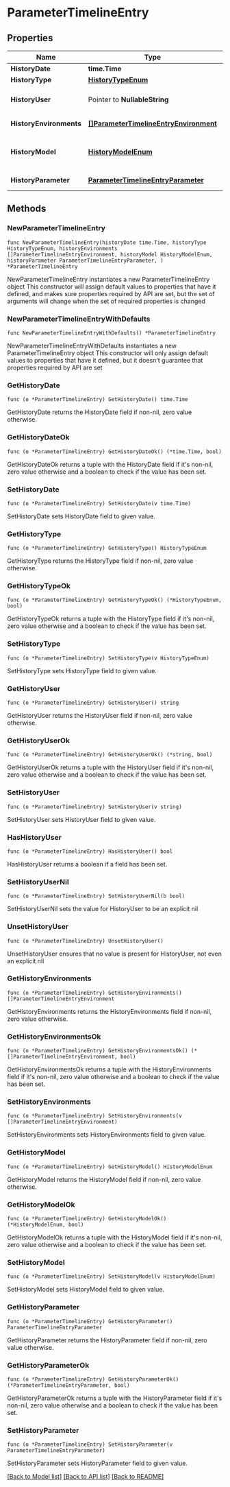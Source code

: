 # ParameterTimelineEntry

## Properties

Name | Type | Description | Notes
------------ | ------------- | ------------- | -------------
**HistoryDate** | **time.Time** |  | 
**HistoryType** | [**HistoryTypeEnum**](HistoryTypeEnum.md) |  | [readonly] 
**HistoryUser** | Pointer to **NullableString** | The unique identifier of a user. | [optional] 
**HistoryEnvironments** | [**[]ParameterTimelineEntryEnvironment**](ParameterTimelineEntryEnvironment.md) | The affected environment(s). | [readonly] 
**HistoryModel** | [**HistoryModelEnum**](HistoryModelEnum.md) | The component of the parameter that changed. | [readonly] 
**HistoryParameter** | [**ParameterTimelineEntryParameter**](ParameterTimelineEntryParameter.md) | The affected parameter. | [readonly] 

## Methods

### NewParameterTimelineEntry

`func NewParameterTimelineEntry(historyDate time.Time, historyType HistoryTypeEnum, historyEnvironments []ParameterTimelineEntryEnvironment, historyModel HistoryModelEnum, historyParameter ParameterTimelineEntryParameter, ) *ParameterTimelineEntry`

NewParameterTimelineEntry instantiates a new ParameterTimelineEntry object
This constructor will assign default values to properties that have it defined,
and makes sure properties required by API are set, but the set of arguments
will change when the set of required properties is changed

### NewParameterTimelineEntryWithDefaults

`func NewParameterTimelineEntryWithDefaults() *ParameterTimelineEntry`

NewParameterTimelineEntryWithDefaults instantiates a new ParameterTimelineEntry object
This constructor will only assign default values to properties that have it defined,
but it doesn't guarantee that properties required by API are set

### GetHistoryDate

`func (o *ParameterTimelineEntry) GetHistoryDate() time.Time`

GetHistoryDate returns the HistoryDate field if non-nil, zero value otherwise.

### GetHistoryDateOk

`func (o *ParameterTimelineEntry) GetHistoryDateOk() (*time.Time, bool)`

GetHistoryDateOk returns a tuple with the HistoryDate field if it's non-nil, zero value otherwise
and a boolean to check if the value has been set.

### SetHistoryDate

`func (o *ParameterTimelineEntry) SetHistoryDate(v time.Time)`

SetHistoryDate sets HistoryDate field to given value.


### GetHistoryType

`func (o *ParameterTimelineEntry) GetHistoryType() HistoryTypeEnum`

GetHistoryType returns the HistoryType field if non-nil, zero value otherwise.

### GetHistoryTypeOk

`func (o *ParameterTimelineEntry) GetHistoryTypeOk() (*HistoryTypeEnum, bool)`

GetHistoryTypeOk returns a tuple with the HistoryType field if it's non-nil, zero value otherwise
and a boolean to check if the value has been set.

### SetHistoryType

`func (o *ParameterTimelineEntry) SetHistoryType(v HistoryTypeEnum)`

SetHistoryType sets HistoryType field to given value.


### GetHistoryUser

`func (o *ParameterTimelineEntry) GetHistoryUser() string`

GetHistoryUser returns the HistoryUser field if non-nil, zero value otherwise.

### GetHistoryUserOk

`func (o *ParameterTimelineEntry) GetHistoryUserOk() (*string, bool)`

GetHistoryUserOk returns a tuple with the HistoryUser field if it's non-nil, zero value otherwise
and a boolean to check if the value has been set.

### SetHistoryUser

`func (o *ParameterTimelineEntry) SetHistoryUser(v string)`

SetHistoryUser sets HistoryUser field to given value.

### HasHistoryUser

`func (o *ParameterTimelineEntry) HasHistoryUser() bool`

HasHistoryUser returns a boolean if a field has been set.

### SetHistoryUserNil

`func (o *ParameterTimelineEntry) SetHistoryUserNil(b bool)`

 SetHistoryUserNil sets the value for HistoryUser to be an explicit nil

### UnsetHistoryUser
`func (o *ParameterTimelineEntry) UnsetHistoryUser()`

UnsetHistoryUser ensures that no value is present for HistoryUser, not even an explicit nil
### GetHistoryEnvironments

`func (o *ParameterTimelineEntry) GetHistoryEnvironments() []ParameterTimelineEntryEnvironment`

GetHistoryEnvironments returns the HistoryEnvironments field if non-nil, zero value otherwise.

### GetHistoryEnvironmentsOk

`func (o *ParameterTimelineEntry) GetHistoryEnvironmentsOk() (*[]ParameterTimelineEntryEnvironment, bool)`

GetHistoryEnvironmentsOk returns a tuple with the HistoryEnvironments field if it's non-nil, zero value otherwise
and a boolean to check if the value has been set.

### SetHistoryEnvironments

`func (o *ParameterTimelineEntry) SetHistoryEnvironments(v []ParameterTimelineEntryEnvironment)`

SetHistoryEnvironments sets HistoryEnvironments field to given value.


### GetHistoryModel

`func (o *ParameterTimelineEntry) GetHistoryModel() HistoryModelEnum`

GetHistoryModel returns the HistoryModel field if non-nil, zero value otherwise.

### GetHistoryModelOk

`func (o *ParameterTimelineEntry) GetHistoryModelOk() (*HistoryModelEnum, bool)`

GetHistoryModelOk returns a tuple with the HistoryModel field if it's non-nil, zero value otherwise
and a boolean to check if the value has been set.

### SetHistoryModel

`func (o *ParameterTimelineEntry) SetHistoryModel(v HistoryModelEnum)`

SetHistoryModel sets HistoryModel field to given value.


### GetHistoryParameter

`func (o *ParameterTimelineEntry) GetHistoryParameter() ParameterTimelineEntryParameter`

GetHistoryParameter returns the HistoryParameter field if non-nil, zero value otherwise.

### GetHistoryParameterOk

`func (o *ParameterTimelineEntry) GetHistoryParameterOk() (*ParameterTimelineEntryParameter, bool)`

GetHistoryParameterOk returns a tuple with the HistoryParameter field if it's non-nil, zero value otherwise
and a boolean to check if the value has been set.

### SetHistoryParameter

`func (o *ParameterTimelineEntry) SetHistoryParameter(v ParameterTimelineEntryParameter)`

SetHistoryParameter sets HistoryParameter field to given value.



[[Back to Model list]](../README.md#documentation-for-models) [[Back to API list]](../README.md#documentation-for-api-endpoints) [[Back to README]](../README.md)



